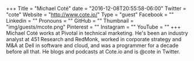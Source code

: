 +++
Title = "Michael Coté"
date = "2016-12-08T20:55:58-06:00"
Twitter = "cote"
Website = "http://www.cote.io/"
Type = "guest"
Facebook = ""
Linkedin = ""
Pronouns = ""
GitHub = ""
Thumbnail = "img/guests/mcote.png"
Pinterest = ""
Instagram = ""
YouTube = ""
+++
Michael Coté works at Pivotal in technical marketing. He&#39;s been an industry analyst at 451 Research and RedMonk, worked in corporate strategy and M&amp;A at Dell in software and cloud, and was a programmer for a decade before all that. He blogs and podcasts at Cote.io and is @cote in Twitter.
